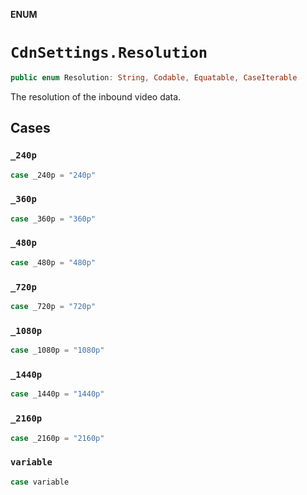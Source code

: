 **ENUM**

# `CdnSettings.Resolution`

```swift
public enum Resolution: String, Codable, Equatable, CaseIterable
```

The resolution of the inbound video data.

## Cases
### `_240p`

```swift
case _240p = "240p"
```

### `_360p`

```swift
case _360p = "360p"
```

### `_480p`

```swift
case _480p = "480p"
```

### `_720p`

```swift
case _720p = "720p"
```

### `_1080p`

```swift
case _1080p = "1080p"
```

### `_1440p`

```swift
case _1440p = "1440p"
```

### `_2160p`

```swift
case _2160p = "2160p"
```

### `variable`

```swift
case variable
```
